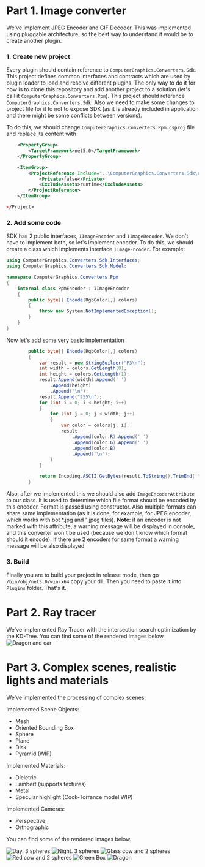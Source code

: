 ﻿# Part 1. Image converter

We've implement JPEG Encoder and GIF Decoder. This was implemented using pluggable architecture, so the best way to
understand it would be to create another plugin.

### 1. Create new project

Every plugin should contain reference to `ComputerGraphics.Converters.Sdk`. This project defines common interfaces and
contracts which are used by plugin loader to load and resolve different plugins. The only way to do it for now is to
clone this repository and add another project to a solution (let's call it `ComputerGraphics.Converters.Ppm`). This
project should reference `ComputerGraphics.Converters.Sdk`. Also we need to make some changes to project file for it to
not to expose SDK (as it is already included in application and there might be some conflicts between versions).

To do this, we should change `ComputerGraphics.Converters.Ppm.csproj` file and replace its content with

```xml <Project Sdk="Microsoft.NET.Sdk">
    <PropertyGroup>
        <TargetFramework>net5.0</TargetFramework>
    </PropertyGroup>

    <ItemGroup>
        <ProjectReference Include="..\ComputerGraphics.Converters.Sdk\ComputerGraphics.Converters.Sdk.csproj">
            <Private>false</Private>
            <ExcludeAssets>runtime</ExcludeAssets>
        </ProjectReference>
    </ItemGroup>

</Project>
```

### 2. Add some code

SDK has 2 public interfaces, `IImageEncoder` and `IImageDecoder`. We don't have to implement both, so let's implement
encoder. To do this, we should create a class which implements interface ```IImageEncoder```. For example:

```csharp
using ComputerGraphics.Converters.Sdk.Interfaces;
using ComputerGraphics.Converters.Sdk.Model;

namespace ComputerGraphics.Converters.Ppm
{
    internal class PpmEncoder : IImageEncoder
    {
        public byte[] Encode(RgbColor[,] colors)
        {
            throw new System.NotImplementedException();
        }
    }
}
```

Now let's add some very basic implementation

```csharp
        public byte[] Encode(RgbColor[,] colors)
        {
            var result = new StringBuilder("P3\n");
            int width = colors.GetLength(0);
            int height = colors.GetLength(1);
            result.Append(width).Append(' ')
                .Append(height)
                .Append('\n');
            result.Append("255\n");
            for (int i = 0; i < height; i++)
            {
                for (int j = 0; j < width; j++)
                {
                    var color = colors[j, i];
                    result
                        .Append(color.R).Append(' ')
                        .Append(color.G).Append(' ')
                        .Append(color.B)
                        .Append('\n');
                }
            }

            return Encoding.ASCII.GetBytes(result.ToString().TrimEnd('\n'));
        }
```

Also, after we implemented this we should also add ```ImageEncoderAttribute``` to our class. It is used to determine
which file format should be encoded by this encoder. Format is passed using constructor. Also multiple formats can share
same implementation (as it is done, for example, for JPEG encoder, which works with bot \*.jpg and ".jpeg files).
**Note**: if an encoder is not marked with this attribute, a warning message will be displayed in console, and this
converter won't be used (because we don't know which format should it encode). If there are 2 encoders for same format a
warning message will be also displayed

### 3. Build

Finally you are to build your project in release mode, then go `/bin/obj/net5.0/win-x64` copy your dll. Then you need to
paste it into `Plugins` folder. That's it.

# Part 2. Ray tracer


We've implemented Ray Tracer with the intersection search optimization by the KD-Tree. You can find some of the rendered images below.
![Dragon and car](./img/dragon_car_example.jpg)

# Part 3. Complex scenes, realistic lights and materials

We've implemented the processing of complex scenes.

Implemented Scene Objects:
- Mesh
- Oriented Bounding Box
- Sphere
- Plane
- Disk
- Pyramid (WIP)

Implemented Materials:
- Dieletric
- Lambert (supports textures)
- Metal
- Specular highlight (Cook-Torrance model WIP)

Implemented Cameras:
- Perspective
- Orthographic

You can find some of the rendered images below.

![Day. 3 spheres](./img/part3_example1.jpg)
![Night. 3 spheres](./img/part3_example2.jpg)
![Glass cow and 2 spheres](./img/part3_example3.jpg)
![Red cow and 2 spheres](./img/part3_example4.jpg)
![Green Box](./img/part3_example5.jpg)
![Dragon](./img/part3_example6.jpg)